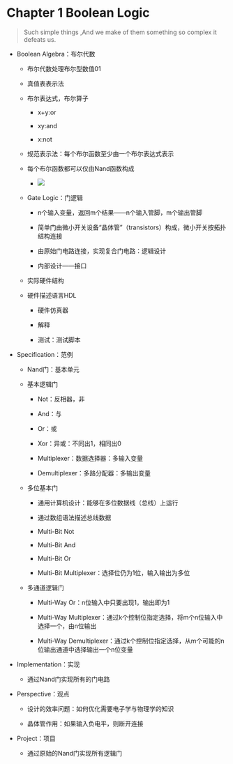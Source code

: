 # Chapter 1 Boolean Logic

   >Such simple things ,And we make of them something so complex it defeats us.
    
*   Boolean Algebra：布尔代数
    
    *   布尔代数处理布尔型数值01
        
    *   真值表表示法
        
    *   布尔表达式，布尔算子
        
        *   x+y:or
            
        *   xy:and
            
        *   x:not
            
        
    *   规范表示法：每个布尔函数至少由一个布尔表达式表示
        
    *   每个布尔函数都可以仅由Nand函数构成
        
        *   ![](https://api2.mubu.com/v3/document_image/bf64d997-d0c2-4dfe-bd12-7365186da0fb-14191769.jpg)
    *   Gate Logic：门逻辑
        
        *   n个输入变量，返回m个结果——n个输入管脚，m个输出管脚
            
        *   简单门由微小开关设备“晶体管”（transistors）构成，微小开关按拓扑结构连接
            
        *   由原始门电路连接，实现复合门电路：逻辑设计
            
        *   内部设计——接口
            
        
    *   实际硬件结构
        
    *   硬件描述语言HDL
        
        *   硬件仿真器
            
        *   解释
            
        *   测试：测试脚本
            
        
    
*   Specification：范例
    
    *   Nand门：基本单元
        
    *   基本逻辑门
        
        *   Not：反相器，非
            
        *   And：与
            
        *   Or：或
            
        *   Xor：异或：不同出1，相同出0
            
        *   Multiplexer：数据选择器：多输入变量
            
        *   Demultiplexer：多路分配器：多输出变量
            
        
    *   多位基本门
        
        *   通用计算机设计：能够在多位数据线（总线）上运行
            
        *   通过数组语法描述总线数据
            
        *   Multi-Bit Not
            
        *   Multi-Bit And
            
        *   Multi-Bit Or
            
        *   Multi-Bit Multiplexer：选择位仍为1位，输入输出为多位
            
        
    *   多通道逻辑门
        
        *   Multi-Way Or：n位输入中只要出现1，输出即为1
            
        *   Multi-Way Multiplexer：通过k个控制位指定选择，将m个n位输入中选择一个，由n位输出
            
        *   Multi-Way Demultiplexer：通过k个控制位指定选择，从m个可能的n位输出通道中选择输出一个n位变量
            
        
    
*   Implementation：实现
    
    *   通过Nand门实现所有的门电路
        
    
*   Perspective：观点
    
    *   设计的效率问题：如何优化需要电子学与物理学的知识
        
    *   晶体管作用：如果输入负电平，则断开连接
        
    
*   Project：项目
    
    *   通过原始的Nand门实现所有逻辑门
        